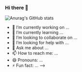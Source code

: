 ### Hi there 👋

![Anurag's GitHub stats](https://github-readme-stats.vercel.app/api?username=danilogomes&show_icons=true&theme=transparent)

- 🔭 I’m currently working on ...
- 🌱 I’m currently learning ...
- 👯 I’m looking to collaborate on ...
- 🤔 I’m looking for help with ...
- 💬 Ask me about ...
- 📫 How to reach me: ...
- 😄 Pronouns: ...
- ⚡ Fun fact: ...
-->
